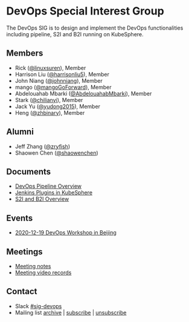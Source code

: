 # DevOps Special Interest Group

The DevOps SIG is to design and implement the DevOps functionalities including pipeline, S2I and B2I running on KubeSphere.

## Members

- Rick ([@linuxsuren](https://github.com/linuxSuRen/)), Member
- Harrison Liu ([@harrisonliu5](https://github.com/harrisonliu5)), Member
- John Niang ([@johnniang](https://github.com/JohnNiang)), Member
- mango ([@mangoGoForward](https://github.com/mangoGoForward)), Member
- Abdelouahab Mbarki ([@AbdelouahabMbarki](https://github.com/AbdelouahabMbarki)), Member
- Stark ([@chilianyi](https://github.com/chilianyi)), Member
- Jack Yu ([@yudong2015](https://github.com/yudong2015)), Member
- Heng ([@zhbinary](https://github.com/zhbinary)), Member

## Alumni

- Jeff Zhang ([@zryfish](https://github.com/zryfish))
- Shaowen Chen ([@shaowenchen](https://github.com/shaowenchen))

## Documents

- [DevOps Pipeline Overview](concepts-and-designs/devops-pipeline-overview.md)
- [Jenkins Plugins in KubeSphere](concepts-and-designs/jenkins-plugin.md)
- [S2I and B2I Overview](concepts-and-designs/s2i-b2i-overview.md)

## Events

- [2020-12-19 DevOps Workshop in Beijing](events/2020-12-19-workshop-beijing.md)

## Meetings

* [Meeting notes](https://doc.weixin.qq.com/doc/w3_AdMAXgZtACQ8PWk1DLTTuSRnmnaE2?scode=AM4AzgcZACcMKXWkeJAdMAXgZtACQ)
* [Meeting video records](https://space.bilibili.com/438908638/channel/seriesdetail?sid=253780)

## Contact

- Slack [#sig-devops](https://kubesphere.slack.com/messages/sig-devops)
- Mailing list [archive](https://groups.google.com/group/kubesphere-sig-devops/topics) | [subscribe](mailto:kubesphere-sig-devops+subscribe@googlegroups.com) | [unsubscribe](mailto:kubesphere-sig-devops+unsubscribe@googlegroups.com)
